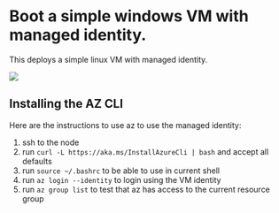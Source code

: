 # Boot a simple windows VM with managed identity.

This deploys a simple linux VM with managed identity.

<a href="https://portal.azure.com/#create/Microsoft.Template/uri/https%3A%2F%2Fraw.githubusercontent.com%2Fanhowe%2Fazure-util%2Fmaster%2Fsimplelinux%2Fazuredeploy.json" target="_blank">
    <img src="http://azuredeploy.net/deploybutton.png"/>
</a>

## Installing the AZ CLI

Here are the instructions to use az to use the managed identity:

  1. ssh to the node
  1. run `curl -L https://aka.ms/InstallAzureCli | bash` and accept all defaults
  1. run `source ~/.bashrc` to be able to use in current shell
  1. run `az login --identity` to login using the VM identity
  1. run `az group list` to test that az has access to the current resource group
